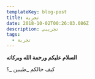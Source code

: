 ```yaml
---
templateKey: blog-post
title: تجربة
date: 2018-10-02T00:26:03.086Z
description: تجريبي
tags:
  - تجربة
---
```

**السلام عليكم ورحمة الله وبركاته**

 كيف حالكم _طيبين _؟
